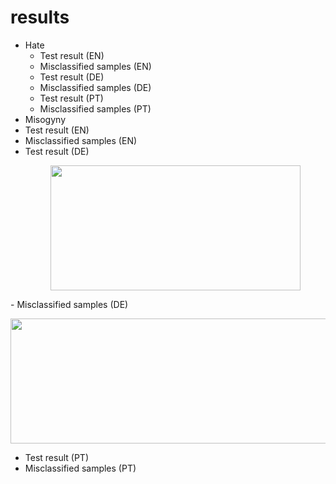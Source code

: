 # results

- Hate
  - Test result (EN)
  - Misclassified samples (EN)
  - Test result (DE)
  - Misclassified samples (DE)
  - Test result (PT)
  - Misclassified samples (PT)
 - Misogyny
  - Test result (EN)
  - Misclassified samples (EN)
  - Test result (DE) <p align="center">
    <img width="400" height="200" src="https://github.com/hasanselimyagci/nomorehate/blob/main/results/EvalGermanMisogynyFromMultilangModel.png">
  </p>
  - Misclassified samples (DE) <p align="center">
    <img width="800" height="200" src="https://github.com/hasanselimyagci/nomorehate/blob/main/results/wrongGermanMisogynyCheck.png">
  </p>
  
  - Test result (PT)
  - Misclassified samples (PT)



